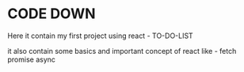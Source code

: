 # CODE DOWN
Here it contain my first project using react - TO-DO-LIST
 
it also contain some basics and important concept of react like - 
 fetch
 promise
 async
